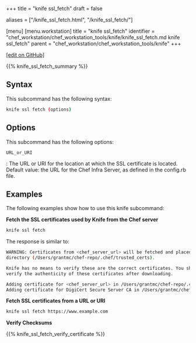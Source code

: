 +++
title = "knife ssl_fetch"
draft = false

aliases = ["/knife_ssl_fetch.html", "/knife_ssl_fetch/"]

[menu]
  [menu.workstation]
    title = "knife ssl_fetch"
    identifier = "chef_workstation/chef_workstation_tools/knife/knife_ssl_fetch.md knife ssl_fetch"
    parent = "chef_workstation/chef_workstation_tools/knife"
+++

[\[edit on GitHub\]](https://github.com/chef/chef-workstation/blob/master/docs-chef-io/content/workstation/knife_ssl_fetch.md)

{{% knife_ssl_fetch_summary %}}

## Syntax

This subcommand has the following syntax:

``` bash
knife ssl fetch (options)
```

## Options

This subcommand has the following options:

`URL_or_URI`

:   The URL or URI for the location at which the SSL certificate is
    located. Default value: the URL for the Chef Infra Server, as
    defined in the config.rb file.

## Examples

The following examples show how to use this knife subcommand:

**Fetch the SSL certificates used by Knife from the Chef server**

``` bash
knife ssl fetch
```

The response is similar to:

``` bash
WARNING: Certificates from <chef_server_url> will be fetched and placed in your trusted_cert
directory (/Users/grantmc/chef-repo/.chef/trusted_certs).

Knife has no means to verify these are the correct certificates. You should
verify the authenticity of these certificates after downloading.

Adding certificate for <chef_server_url> in /Users/grantmc/chef-repo/.chef/trusted_certs/grantmc.crt
Adding certificate for DigiCert Secure Server CA in /Users/grantmc/chef-repo/.chef/trusted_certs/DigiCert_Secure_Server_CA.crt
```

**Fetch SSL certificates from a URL or URI**

``` bash
knife ssl fetch https://www.example.com
```

**Verify Checksums**

{{% knife_ssl_fetch_verify_certificate %}}
